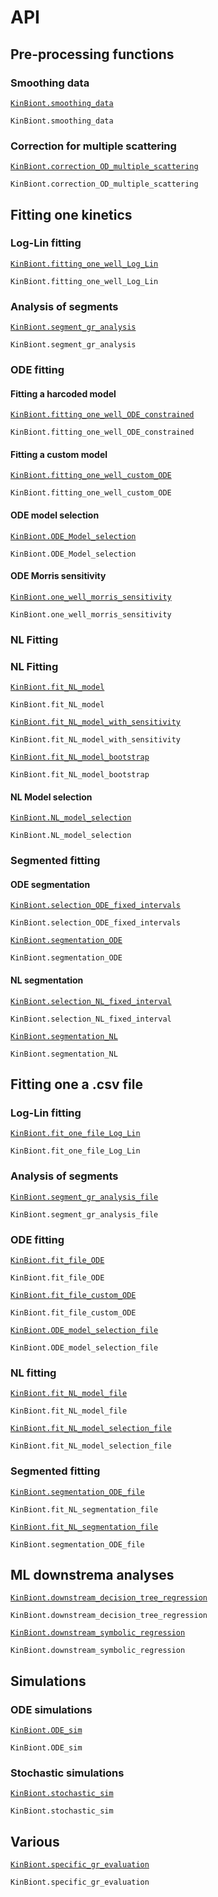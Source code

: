 # API 

## Pre-processing functions
### Smoothing data
[`KinBiont.smoothing_data`](@ref)

```@docs
KinBiont.smoothing_data
```

### Correction for multiple scattering
[`KinBiont.correction_OD_multiple_scattering`](@ref)

```@docs
KinBiont.correction_OD_multiple_scattering
```

## Fitting one kinetics

### Log-Lin fitting
[`KinBiont.fitting_one_well_Log_Lin`](@ref)

```@docs
KinBiont.fitting_one_well_Log_Lin
```
### Analysis of segments
[`KinBiont.segment_gr_analysis`](@ref)

```@docs
KinBiont.segment_gr_analysis
```
### ODE fitting
#### Fitting a harcoded model

[`KinBiont.fitting_one_well_ODE_constrained`](@ref)

```@docs
KinBiont.fitting_one_well_ODE_constrained
```

#### Fitting a custom model

[`KinBiont.fitting_one_well_custom_ODE`](@ref)

```@docs
KinBiont.fitting_one_well_custom_ODE
```
#### ODE model selection

[`KinBiont.ODE_Model_selection`](@ref)

```@docs
KinBiont.ODE_Model_selection
```
#### ODE Morris sensitivity

[`KinBiont.one_well_morris_sensitivity`](@ref)

```@docs
KinBiont.one_well_morris_sensitivity
```

### NL Fitting

### NL Fitting

[`KinBiont.fit_NL_model`](@ref)

```@docs
KinBiont.fit_NL_model
```
[`KinBiont.fit_NL_model_with_sensitivity`](@ref)

```@docs
KinBiont.fit_NL_model_with_sensitivity
```

[`KinBiont.fit_NL_model_bootstrap`](@ref)

```@docs
KinBiont.fit_NL_model_bootstrap
```

#### NL Model selection
[`KinBiont.NL_model_selection`](@ref)

```@docs
KinBiont.NL_model_selection
```



### Segmented fitting 

#### ODE segmentation
[`KinBiont.selection_ODE_fixed_intervals`](@ref)

```@docs
KinBiont.selection_ODE_fixed_intervals
```
[`KinBiont.segmentation_ODE`](@ref)

```@docs
KinBiont.segmentation_ODE
```
#### NL segmentation
[`KinBiont.selection_NL_fixed_interval`](@ref)

```@docs
KinBiont.selection_NL_fixed_interval
```
[`KinBiont.segmentation_NL`](@ref)

```@docs
KinBiont.segmentation_NL
```


## Fitting one a .csv file

### Log-Lin fitting
[`KinBiont.fit_one_file_Log_Lin`](@ref)

```@docs
KinBiont.fit_one_file_Log_Lin
```

### Analysis of segments
[`KinBiont.segment_gr_analysis_file`](@ref)

```@docs
KinBiont.segment_gr_analysis_file
```


### ODE fitting

[`KinBiont.fit_file_ODE`](@ref)

```@docs
KinBiont.fit_file_ODE
```

[`KinBiont.fit_file_custom_ODE`](@ref)

```@docs
KinBiont.fit_file_custom_ODE
```

[`KinBiont.ODE_model_selection_file`](@ref)

```@docs
KinBiont.ODE_model_selection_file
```
### NL fitting
[`KinBiont.fit_NL_model_file`](@ref)

```@docs
KinBiont.fit_NL_model_file
```
[`KinBiont.fit_NL_model_selection_file`](@ref)

```@docs
KinBiont.fit_NL_model_selection_file
```
### Segmented fitting 
[`KinBiont.segmentation_ODE_file`](@ref)

```@docs
KinBiont.fit_NL_segmentation_file
```
[`KinBiont.fit_NL_segmentation_file`](@ref)

```@docs
KinBiont.segmentation_ODE_file
```

## ML downstrema analyses

[`KinBiont.downstream_decision_tree_regression`](@ref)

```@docs
KinBiont.downstream_decision_tree_regression
```
[`KinBiont.downstream_symbolic_regression`](@ref)

```@docs
KinBiont.downstream_symbolic_regression
```

## Simulations 
### ODE simulations
[`KinBiont.ODE_sim`](@ref)

```@docs
KinBiont.ODE_sim
```
### Stochastic simulations
[`KinBiont.stochastic_sim`](@ref)

```@docs
KinBiont.stochastic_sim
```
## Various
 [`KinBiont.specific_gr_evaluation`](@ref)

```@docs
KinBiont.specific_gr_evaluation
```



